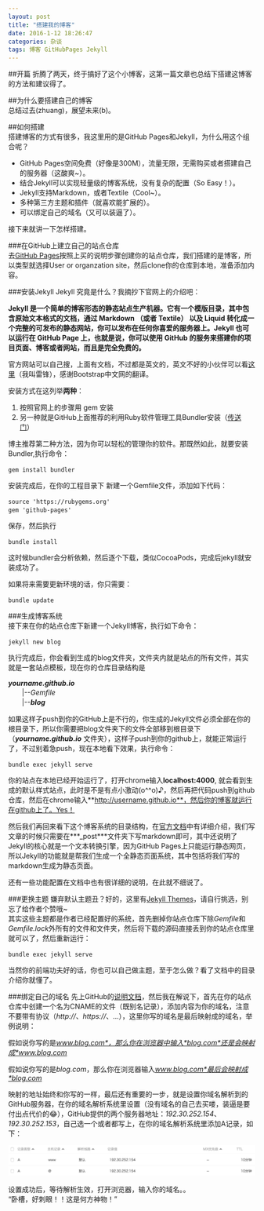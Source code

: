 ```yaml
---
layout: post
title: "搭建我的博客"
date: 2016-1-12 18:26:47
categories: 杂谈
tags: 博客 GitHubPages Jekyll
---
```


##开篇
折腾了两天，终于搞好了这个小博客，这第一篇文章也总结下搭建这博客的方法和建议得了。       

##为什么要搭建自己的博客    
总结过去(zhuang)，展望未来(b)。       

##如何搭建     
搭建博客的方式有很多，我这里用的是GitHub Pages和Jekyll，为什么用这个组合呢？   

* GitHub Pages空间免费（好像是300M），流量无限，无需购买或者搭建自己的服务器（这酸爽~）。   
* 结合Jekyll可以实现轻量级的博客系统，没有复杂的配置（So Easy！）。
* Jekyll支持Markdown，或者Textile（Cool~）。
* 多种第三方主题和插件（就喜欢能扩展的）。
* 可以绑定自己的域名（又可以装逼了）。

接下来就讲一下怎样搭建。   

###在GitHub上建立自己的站点仓库   
 去[GitHub Pages](https://pages.github.com/)按照上买的说明步骤创建你的站点仓库，我们搭建的是博客，所以类型就选择User or organzation site，然后clone你的仓库到本地，准备添加内容。   
 
###安装Jekyll
Jekyll 究竟是什么？我摘抄下官网上的介绍吧： 
   
**Jekyll 是一个简单的博客形态的静态站点生产机器。它有一个模版目录，其中包含原始文本格式的文档，通过 Markdown （或者 Textile） 以及 Liquid 转化成一个完整的可发布的静态网站，你可以发布在任何你喜爱的服务器上。Jekyll 也可以运行在 GitHub Page 上，也就是说，你可以使用 GitHub 的服务来搭建你的项目页面、博客或者网站，而且是完全免费的。** 
  
官方网站可以自己搜，上面有文档，不过都是英文的，英文不好的小伙伴可以看[这里](http://jekyll.bootcss.com/)（我叫雷锋），感谢Bootstrap中文网的翻译。  

安装方式在这列举**两种**：   
1. 按照官网上的步骤用 gem 安装   
2. 另一种就是GitHub上面推荐的利用Ruby软件管理工具Bundler安装（[传送门](https://help.github.com/articles/using-jekyll-with-pages/)）

博主推荐第二种方法，因为你可以轻松的管理你的软件。那既然如此，就要安装Bundler,执行命令：    
 
``gem install bundler``   

安装完成后，在你的工程目录下 新建一个Gemfile文件，添加如下代码：  

``source 'https://rubygems.org'``  
 ``gem 'github-pages' ``   
 
 保存，然后执行  
 
 ``bundle install``  
 
 这时候bundler会分析依赖，然后逐个下载，类似CocoaPods，完成后jekyll就安装成功了。   
 
 如果将来需要更新环境的话，你只需要：
 
 ``bundle update``
    
###生成博客系统   
 接下来在你的站点仓库下新建一个Jekyll博客，执行如下命令：
   
 ``jekyll new blog``  
 
 执行完成后，你会看到生成的blog文件夹，文件夹内就是站点的所有文件，其实就是一套站点模板，现在你的仓库目录结构是  
 
 ***yourname.github.io***   
 　　|--*Gemfile*  
 　　|--***blog***   
 
如果这样子push到你的GitHub上是不行的，你生成的Jekyll文件必须全部在你的根目录下，所以你需要把blog文件夹下的文件全部移到根目录下（***yourname.github.io*** 文件夹），这样子push到你的github上，就能正常运行了，不过别着急push，现在本地看下效果，执行命令：
  
``bundle exec jekyll serve``  

你的站点在本地已经开始运行了，打开chrome输入**localhost:4000**,
就会看到生成的默认样式站点，此时是不是有点小激动(o^^o)♪，然后再把代码push到github仓库，然后在chrome输入**http://username.github.io**，然后你的博客就运行在github上了。Yes！

然后我们再回来看下这个博客系统的目录结构，在[官方文档](http://jekyll.bootcss.com/docs/structure/)中有详细介绍，我们写文章的时候只需要在***_post***文件夹下写markdown即可，其中还说明了Jekyll的核心就是一个文本转换引擎，因为GitHub Pages上只能运行静态网页，所以Jekyll的功能就是帮我们生成一个全静态页面系统，其中包括将我们写的markdown生成为静态页面。   

还有一些功能配置在文档中也有很详细的说明，在此就不细说了。

###更换主题
嫌弃默认主题丑？好的，这里有[Jekyll Themes](http://jekyllthemes.org/)，请自行挑选，别忘了给作者个赞哦~  
其实这些主题都是作者已经配置好的系统，首先删掉你站点仓库下除*Gemfile*和*Gemfile.lock*外所有的文件和文件夹，然后将下载的源码直接丢到你的站点仓库里就可以了，然后重新运行：

``bundle exec jekyll serve``  

当然你的前端功夫好的话，你也可以自己做主题，至于怎么做？看了文档中的目录介绍你就懂了。

###绑定自己的域名
先上GitHub的[说明文档](https://help.github.com/articles/setting-up-a-custom-domain-with-github-pages/)，然后我在解说下，首先在你的站点仓库中创建一个名为CNAME的文件（既别名记录），添加内容为你的域名，注意不要带有协议（*http://*、*https://*、...），这里你写的域名是最后映射成的域名，举例说明：
  
假如说你写的是*www.blog.com*，那么你在浏览器中输入*blog.com*还是会映射成*www.blog.com*

假如说你写的是*blog.com*，那么你在浏览器输入*www.blog.com*最后会映射成*blog.com*

映射的地址始终和你写的一样，最后还有重要的一步，就是设置你域名解析到的GitHub服务器，在你的域名解析系统里设置（没有域名的自己去买喽，装逼是要付出点代价的😂），GitHub提供的两个服务器地址：*192.30.252.154*、*192.30.252.153*，自己选一个或者都写上，在你的域名解析系统里添加A记录，如下：  
 
![图1](/images/2016-1-12-build-my-blog/image1.png)  
![图2](/images/2016-1-12-build-my-blog/image2.png)  

设置成功后，等待解析生效，打开浏览器，输入你的域名。。    
“卧槽，好刺眼！！这是何方神物！”





